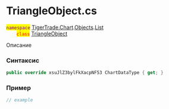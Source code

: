 
# TriangleObject.cs
<mark style="color:purple;">`namespace`</mark> [TigerTrade.Chart](../../../../../TigerTrade.Chart.md).[Objects](../../../../../TigerTrade.Chart/Objects.md).[List](../../../../../TigerTrade.Chart/Objects/List.md)  
&nbsp;&nbsp;&nbsp;&nbsp;&nbsp;&nbsp;&nbsp;<mark style="color:red;">`class`</mark> [TriangleObject](../../TriangleObject.cs.md)

Описание

### Синтаксис
```csharp
public override xsuJlZ3bylFkXacpNF53 ChartDataType { get; }
```
### Пример  
```csharp
// example
```
